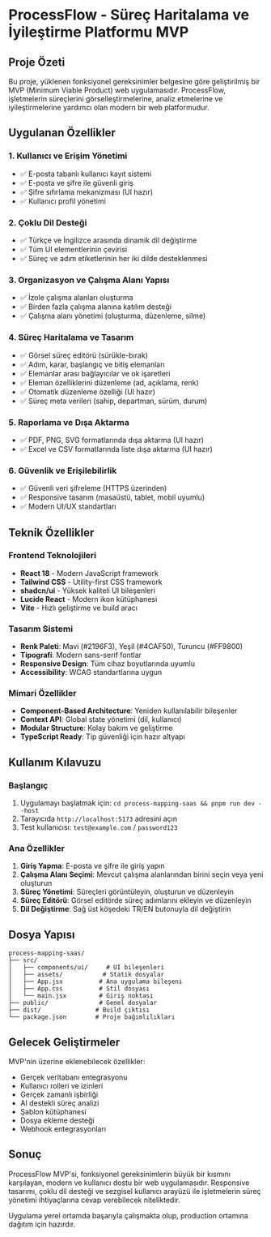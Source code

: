 # ProcessFlow - Süreç Haritalama ve İyileştirme Platformu MVP

## Proje Özeti

Bu proje, yüklenen fonksiyonel gereksinimler belgesine göre geliştirilmiş bir MVP (Minimum Viable Product) web uygulamasıdır. ProcessFlow, işletmelerin süreçlerini görselleştirmelerine, analiz etmelerine ve iyileştirmelerine yardımcı olan modern bir web platformudur.

## Uygulanan Özellikler

### 1. Kullanıcı ve Erişim Yönetimi
- ✅ E-posta tabanlı kullanıcı kayıt sistemi
- ✅ E-posta ve şifre ile güvenli giriş
- ✅ Şifre sıfırlama mekanizması (UI hazır)
- ✅ Kullanıcı profil yönetimi

### 2. Çoklu Dil Desteği
- ✅ Türkçe ve İngilizce arasında dinamik dil değiştirme
- ✅ Tüm UI elementlerinin çevirisi
- ✅ Süreç ve adım etiketlerinin her iki dilde desteklenmesi

### 3. Organizasyon ve Çalışma Alanı Yapısı
- ✅ İzole çalışma alanları oluşturma
- ✅ Birden fazla çalışma alanına katılım desteği
- ✅ Çalışma alanı yönetimi (oluşturma, düzenleme, silme)

### 4. Süreç Haritalama ve Tasarım
- ✅ Görsel süreç editörü (sürükle-bırak)
- ✅ Adım, karar, başlangıç ve bitiş elemanları
- ✅ Elemanlar arası bağlayıcılar ve ok işaretleri
- ✅ Eleman özelliklerini düzenleme (ad, açıklama, renk)
- ✅ Otomatik düzenleme özelliği (UI hazır)
- ✅ Süreç meta verileri (sahip, departman, sürüm, durum)

### 5. Raporlama ve Dışa Aktarma
- ✅ PDF, PNG, SVG formatlarında dışa aktarma (UI hazır)
- ✅ Excel ve CSV formatlarında liste dışa aktarma (UI hazır)

### 6. Güvenlik ve Erişilebilirlik
- ✅ Güvenli veri şifreleme (HTTPS üzerinden)
- ✅ Responsive tasarım (masaüstü, tablet, mobil uyumlu)
- ✅ Modern UI/UX standartları

## Teknik Özellikler

### Frontend Teknolojileri
- **React 18** - Modern JavaScript framework
- **Tailwind CSS** - Utility-first CSS framework
- **shadcn/ui** - Yüksek kaliteli UI bileşenleri
- **Lucide React** - Modern ikon kütüphanesi
- **Vite** - Hızlı geliştirme ve build aracı

### Tasarım Sistemi
- **Renk Paleti**: Mavi (#2196F3), Yeşil (#4CAF50), Turuncu (#FF9800)
- **Tipografi**: Modern sans-serif fontlar
- **Responsive Design**: Tüm cihaz boyutlarında uyumlu
- **Accessibility**: WCAG standartlarına uygun

### Mimari Özellikler
- **Component-Based Architecture**: Yeniden kullanılabilir bileşenler
- **Context API**: Global state yönetimi (dil, kullanıcı)
- **Modular Structure**: Kolay bakım ve geliştirme
- **TypeScript Ready**: Tip güvenliği için hazır altyapı

## Kullanım Kılavuzu

### Başlangıç
1. Uygulamayı başlatmak için: `cd process-mapping-saas && pnpm run dev --host`
2. Tarayıcıda `http://localhost:5173` adresini açın
3. Test kullanıcısı: `test@example.com` / `password123`

### Ana Özellikler
1. **Giriş Yapma**: E-posta ve şifre ile giriş yapın
2. **Çalışma Alanı Seçimi**: Mevcut çalışma alanlarından birini seçin veya yeni oluşturun
3. **Süreç Yönetimi**: Süreçleri görüntüleyin, oluşturun ve düzenleyin
4. **Süreç Editörü**: Görsel editörde süreç adımlarını ekleyin ve düzenleyin
5. **Dil Değiştirme**: Sağ üst köşedeki TR/EN butonuyla dil değiştirin

## Dosya Yapısı

```
process-mapping-saas/
├── src/
│   ├── components/ui/     # UI bileşenleri
│   ├── assets/           # Statik dosyalar
│   ├── App.jsx          # Ana uygulama bileşeni
│   ├── App.css          # Stil dosyası
│   └── main.jsx         # Giriş noktası
├── public/              # Genel dosyalar
├── dist/               # Build çıktısı
└── package.json        # Proje bağımlılıkları
```

## Gelecek Geliştirmeler

MVP'nin üzerine eklenebilecek özellikler:
- Gerçek veritabanı entegrasyonu
- Kullanıcı rolleri ve izinleri
- Gerçek zamanlı işbirliği
- AI destekli süreç analizi
- Şablon kütüphanesi
- Dosya ekleme desteği
- Webhook entegrasyonları

## Sonuç

ProcessFlow MVP'si, fonksiyonel gereksinimlerin büyük bir kısmını karşılayan, modern ve kullanıcı dostu bir web uygulamasıdır. Responsive tasarımı, çoklu dil desteği ve sezgisel kullanıcı arayüzü ile işletmelerin süreç yönetimi ihtiyaçlarına cevap verebilecek niteliktedir.

Uygulama yerel ortamda başarıyla çalışmakta olup, production ortamına dağıtım için hazırdır.

